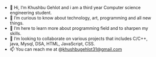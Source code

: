 - 👋 Hi, I’m Khushbu Gehlot and  i am a third year Computer science engineering student.
- 👀 I’m curious to know about technology, art, programming and all new things.
- 🌱 I’m here to learn more about programming field and to sharpen my skills. 
- 💞️ I’m looking to collaborate on various projects that includes C/C++, java, Mysql, DSA, HTML, JavaScript, CSS.
- 📫 You can reach me at @khushbugehlot31@gmail.com

<!---
khushbugehlot31/khushbugehlot31 is a ✨ special ✨ repository because its `README.md` (this file) appears on your GitHub profile.
You can click the Preview link to take a look at your changes.
--->
